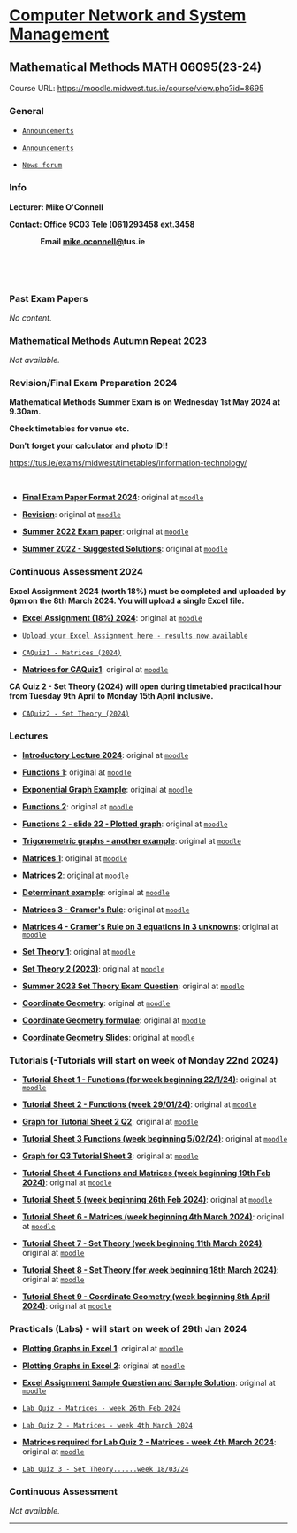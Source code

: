 # [Computer Network and System Management](../readme.md "Computer Network and System Management")

## Mathematical Methods MATH 06095(23-24)

Course URL: <https://moodle.midwest.tus.ie/course/view.php?id=8695>

### General

- [`Announcements`](https://moodle.midwest.tus.ie/mod/forum/view.php?id=536753 "Announcements")

- [`Announcements`](https://moodle.midwest.tus.ie/mod/forum/view.php?id=573368 "Announcements")

- [`News forum`](https://moodle.midwest.tus.ie/mod/forum/view.php?id=573369 "News forum")

### Info


<div class="no-overflow"><p><strong>Lecturer: Mike O'Connell</strong></p>
<p><strong>Contact: Office 9C03 Tele (061)293458 ext.3458 </strong></p><p><strong>                 Email <a href="mailto:mike.oconnell@lit.ie">mike.oconnell@</a>tus.ie</strong></p><p><br></p><p><br></p></div>

### Past Exam Papers

*No content.*

### Mathematical Methods Autumn Repeat 2023

*Not available.*

### Revision/Final Exam Preparation 2024


<div class="no-overflow"><p dir="ltr" style="text-align: left;"><strong>Mathematical Methods Summer Exam is on Wednesday 1st May 2024 at 9.30am. </strong></p><p dir="ltr" style="text-align: left;"><strong>Check timetables for venue etc. </strong></p><p dir="ltr" style="text-align: left;"><strong>Don't forget your calculator and photo ID!!</strong></p><p dir="ltr" style="text-align: left;"><span><a href="https://tus.ie/exams/midwest/timetables/information-technology/" target="_blank">https://tus.ie/exams/midwest/timetables/information-technology/</a><br></span></p><p dir="ltr" style="text-align: left;"><span><b><br></b></span></p></div>

- **[Final Exam Paper Format 2024](01-mathematical-methods-final-exam-format-2024.docx "Final Exam Paper Format 2024")**: original at [`moodle`](https://moodle.midwest.tus.ie/mod/resource/view.php?id=573382 "Final Exam Paper Format 2024")

- **[Revision](02-mathematical-methods-revision-2024.docx "Revision")**: original at [`moodle`](https://moodle.midwest.tus.ie/mod/resource/view.php?id=573383 "Revision")

- **[Summer 2022 Exam paper](03-mathematical-methods-summer-2022.docx "Summer 2022 Exam paper")**: original at [`moodle`](https://moodle.midwest.tus.ie/mod/resource/view.php?id=573376 "Summer 2022 Exam paper")

- **[Summer 2022 - Suggested Solutions](04-summer-2022-solutions.docx "Summer 2022 - Suggested Solutions")**: original at [`moodle`](https://moodle.midwest.tus.ie/mod/resource/view.php?id=573377 "Summer 2022 - Suggested Solutions")

### Continuous Assessment 2024


<div class="no-overflow"><p dir="ltr" style="text-align: left;"><strong>Excel Assignment 2024 (worth 18%) must be completed and uploaded by 6pm on the 8th March 2024. You will upload a single Excel file.</strong></p></div>

- **[Excel Assignment (18%) 2024](05-excel-assignment.docx "Excel Assignment (18%) 2024")**: original at [`moodle`](https://moodle.midwest.tus.ie/mod/resource/view.php?id=573385 "Excel Assignment (18%) 2024")

- [`Upload your Excel Assignment here - results now available`](https://moodle.midwest.tus.ie/mod/assign/view.php?id=573386 "Upload your Excel Assignment here - results now available")

- [`CAQuiz1 - Matrices (2024)`](https://moodle.midwest.tus.ie/mod/quiz/view.php?id=573387 "CAQuiz1 - Matrices (2024)")

- **[Matrices for CAQuiz1](06-caquiz_1_matrices.pdf "Matrices for CAQuiz1")**: original at [`moodle`](https://moodle.midwest.tus.ie/mod/resource/view.php?id=573388 "Matrices for CAQuiz1")


<div class="no-overflow"><p dir="ltr" style="text-align: left;"><strong>CA Quiz 2 - Set Theory (2024) will open during timetabled practical hour from Tuesday 9th April to Monday 15th April inclusive.</strong></p></div>

- [`CAQuiz2 - Set Theory (2024)`](https://moodle.midwest.tus.ie/mod/quiz/view.php?id=573390 "CAQuiz2 - Set Theory (2024)")

### Lectures

- **[Introductory Lecture 2024](07-intro-lecture-jan-2024.pptx "Introductory Lecture 2024")**: original at [`moodle`](https://moodle.midwest.tus.ie/mod/resource/view.php?id=573391 "Introductory Lecture 2024")

- **[Functions 1](08-functions-1.pptx "Functions 1")**: original at [`moodle`](https://moodle.midwest.tus.ie/mod/resource/view.php?id=573392 "Functions 1")

- **[Exponential Graph Example](09-exponential-graph-example.pptx "Exponential Graph Example")**: original at [`moodle`](https://moodle.midwest.tus.ie/mod/resource/view.php?id=573393 "Exponential Graph Example")

- **[Functions 2](10-functions-2.pptx "Functions 2")**: original at [`moodle`](https://moodle.midwest.tus.ie/mod/resource/view.php?id=573396 "Functions 2")

- **[Functions 2 - slide 22 - Plotted graph](11-graph-for-functions-2-slide-22.docx "Functions 2 - slide 22 - Plotted graph")**: original at [`moodle`](https://moodle.midwest.tus.ie/mod/resource/view.php?id=668067 "Functions 2 - slide 22 - Plotted graph")

- **[Trigonometric graphs - another example](12-trigonometric-graphs-example.docx "Trigonometric graphs - another example")**: original at [`moodle`](https://moodle.midwest.tus.ie/mod/resource/view.php?id=573400 "Trigonometric graphs - another example")

- **[Matrices 1](13-matrices1.pptx "Matrices 1")**: original at [`moodle`](https://moodle.midwest.tus.ie/mod/resource/view.php?id=573401 "Matrices 1")

- **[Matrices 2](14-matrices2.pptx "Matrices 2")**: original at [`moodle`](https://moodle.midwest.tus.ie/mod/resource/view.php?id=573403 "Matrices 2")

- **[Determinant example](15-matrices-2-example.pptx "Determinant example")**: original at [`moodle`](https://moodle.midwest.tus.ie/mod/resource/view.php?id=573404 "Determinant example")

- **[Matrices 3 - Cramer's Rule](16-matrices_3.docx "Matrices 3 - Cramer's Rule")**: original at [`moodle`](https://moodle.midwest.tus.ie/mod/resource/view.php?id=573406 "Matrices 3 - Cramer's Rule")

- **[Matrices 4 - Cramer's Rule on 3 equations in 3 unknowns](17-matrices-4-2021.pptx "Matrices 4 - Cramer's Rule on 3 equations in 3 unknowns")**: original at [`moodle`](https://moodle.midwest.tus.ie/mod/resource/view.php?id=573407 "Matrices 4 - Cramer's Rule on 3 equations in 3 unknowns")

- **[Set Theory 1](18-set-theory-1.pptx "Set Theory 1")**: original at [`moodle`](https://moodle.midwest.tus.ie/mod/resource/view.php?id=573412 "Set Theory 1")

- **[Set Theory 2 (2023)](19-set-theory-2-updated.pptx "Set Theory 2 (2023)")**: original at [`moodle`](https://moodle.midwest.tus.ie/mod/resource/view.php?id=573413 "Set Theory 2 (2023)")

- **[Summer 2023 Set Theory Exam Question](20-summer-2023-set-theory-question.docx "Summer 2023 Set Theory Exam Question")**: original at [`moodle`](https://moodle.midwest.tus.ie/mod/resource/view.php?id=676622 "Summer 2023 Set Theory Exam Question")

- **[Coordinate Geometry](21-section3geometry.docx "Coordinate Geometry")**: original at [`moodle`](https://moodle.midwest.tus.ie/mod/resource/view.php?id=573422 "Coordinate Geometry")

- **[Coordinate Geometry formulae](22-coordinate-geometry-formulae.docx "Coordinate Geometry formulae")**: original at [`moodle`](https://moodle.midwest.tus.ie/mod/resource/view.php?id=573423 "Coordinate Geometry formulae")

- **[Coordinate Geometry Slides](23-coordinate-geometry.pptx "Coordinate Geometry Slides")**: original at [`moodle`](https://moodle.midwest.tus.ie/mod/resource/view.php?id=573424 "Coordinate Geometry Slides")

### Tutorials (-Tutorials will start on week of Monday 22nd 2024)

- **[Tutorial Sheet 1 - Functions (for week beginning 22/1/24)](24-tutorial-sheet-1-functions.docx "Tutorial Sheet 1 - Functions (for week beginning 22/1/24)")**: original at [`moodle`](https://moodle.midwest.tus.ie/mod/resource/view.php?id=573432 "Tutorial Sheet 1 - Functions (for week beginning 22/1/24)")

- **[Tutorial Sheet 2 - Functions (week 29/01/24)](25-tutorial-sheet-2-functions.docx "Tutorial Sheet 2 - Functions (week 29/01/24)")**: original at [`moodle`](https://moodle.midwest.tus.ie/mod/resource/view.php?id=573433 "Tutorial Sheet 2 - Functions (week 29/01/24)")

- **[Graph for Tutorial Sheet 2 Q2](26-tutorial-sheet-2-q2.xlsx "Graph for Tutorial Sheet 2 Q2")**: original at [`moodle`](https://moodle.midwest.tus.ie/mod/resource/view.php?id=573434 "Graph for Tutorial Sheet 2 Q2")

- **[Tutorial Sheet 3 Functions (week beginning 5/02/24)](27-tutorial-sheet-3-functions.docx "Tutorial Sheet 3 Functions (week beginning 5/02/24)")**: original at [`moodle`](https://moodle.midwest.tus.ie/mod/resource/view.php?id=573435 "Tutorial Sheet 3 Functions (week beginning 5/02/24)")

- **[Graph for Q3 Tutorial Sheet 3](28-q3-ts3.docx "Graph for Q3 Tutorial Sheet 3")**: original at [`moodle`](https://moodle.midwest.tus.ie/mod/resource/view.php?id=573436 "Graph for Q3 Tutorial Sheet 3")

- **[Tutorial Sheet 4 Functions and Matrices (week beginning 19th Feb 2024)](29-tutorial-sheet-4-matrices-2024.docx "Tutorial Sheet 4 Functions and Matrices (week beginning 19th Feb 2024)")**: original at [`moodle`](https://moodle.midwest.tus.ie/mod/resource/view.php?id=669094 "Tutorial Sheet 4 Functions and Matrices (week beginning 19th Feb 2024)")

- **[Tutorial Sheet 5 (week beginning 26th Feb 2024)](30-tutorial-sheet-5-matrices.docx "Tutorial Sheet 5 (week beginning 26th Feb 2024)")**: original at [`moodle`](https://moodle.midwest.tus.ie/mod/resource/view.php?id=672679 "Tutorial Sheet 5 (week beginning 26th Feb 2024)")

- **[Tutorial Sheet 6 - Matrices (week beginning 4th March 2024)](31-tutorial-sheet-6-matrices.docx "Tutorial Sheet 6 - Matrices (week beginning 4th March 2024)")**: original at [`moodle`](https://moodle.midwest.tus.ie/mod/resource/view.php?id=674556 "Tutorial Sheet 6 - Matrices (week beginning 4th March 2024)")

- **[Tutorial Sheet 7 - Set Theory (week beginning 11th March 2024)](32-tutorial-sheet-7-settheory.docx "Tutorial Sheet 7 - Set Theory (week beginning 11th March 2024)")**: original at [`moodle`](https://moodle.midwest.tus.ie/mod/resource/view.php?id=677874 "Tutorial Sheet 7 - Set Theory (week beginning 11th March 2024)")

- **[Tutorial Sheet 8 - Set Theory (for week beginning 18th March 2024)](33-tutorial-sheet-8-set-theory-2.docx "Tutorial Sheet 8 - Set Theory (for week beginning 18th March 2024)")**: original at [`moodle`](https://moodle.midwest.tus.ie/mod/resource/view.php?id=573442 "Tutorial Sheet 8 - Set Theory (for week beginning 18th March 2024)")

- **[Tutorial Sheet 9 - Coordinate Geometry (week beginning 8th April 2024)](34-tutorial-sheet-9.docx "Tutorial Sheet 9 - Coordinate Geometry (week beginning 8th April 2024)")**: original at [`moodle`](https://moodle.midwest.tus.ie/mod/resource/view.php?id=573443 "Tutorial Sheet 9 - Coordinate Geometry (week beginning 8th April 2024)")

### Practicals (Labs) - will start on week of 29th Jan 2024

- **[Plotting Graphs in Excel 1](35-plotting-graphs-in-excel-stage1.docx "Plotting Graphs in Excel 1")**: original at [`moodle`](https://moodle.midwest.tus.ie/mod/resource/view.php?id=573472 "Plotting Graphs in Excel 1")

- **[Plotting Graphs in Excel 2](36-plotting-graphs-in-excel-2.docx "Plotting Graphs in Excel 2")**: original at [`moodle`](https://moodle.midwest.tus.ie/mod/resource/view.php?id=573473 "Plotting Graphs in Excel 2")

- **[Excel Assignment Sample Question and Sample Solution](37-excel-assignment-sample-question-and-sample-solution.docx "Excel Assignment Sample Question and Sample Solution")**: original at [`moodle`](https://moodle.midwest.tus.ie/mod/resource/view.php?id=573474 "Excel Assignment Sample Question and Sample Solution")

- [`Lab Quiz - Matrices - week 26th Feb 2024`](https://moodle.midwest.tus.ie/mod/quiz/view.php?id=573477 "Lab Quiz - Matrices - week 26th Feb 2024")

- [`Lab Quiz 2 - Matrices - week 4th March 2024`](https://moodle.midwest.tus.ie/mod/quiz/view.php?id=573475 "Lab Quiz 2 - Matrices - week 4th March 2024")

- **[Matrices required for Lab Quiz 2 - Matrices - week 4th March 2024](38-matrices-for-labquiz.pdf "Matrices required for Lab Quiz 2 - Matrices - week 4th March 2024")**: original at [`moodle`](https://moodle.midwest.tus.ie/mod/resource/view.php?id=573476 "Matrices required for Lab Quiz 2 - Matrices - week 4th March 2024")

- [`Lab Quiz 3 - Set Theory......week 18/03/24`](https://moodle.midwest.tus.ie/mod/quiz/view.php?id=573478 "Lab Quiz 3 - Set Theory......week 18/03/24")

### Continuous Assessment

*Not available.*

---
